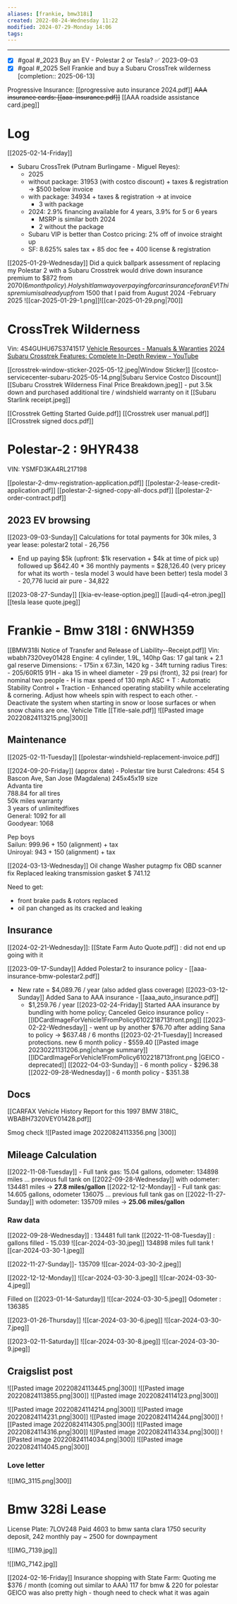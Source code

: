 ```yaml
---
aliases: [frankie, bmw318i]
created: 2022-08-24-Wednesday 11:22
modified: 2024-07-29-Monday 14:06
tags: 
---
```


---

- [x] #goal #_2023 Buy an EV - Polestar 2 or Tesla? ✅ 2023-09-03
- [x] #goal #_2025 Sell Frankie and buy a Subaru CrossTrek wilderness  [completion:: 2025-06-13]

Progressive Insurance: [[progressive auto insurance 2024.pdf]]
~~AAA insurance cards: [[aaa-insurance.pdf]]~~
 [[AAA roadside assistance card.jpeg]]

# Log

[[2025-02-14-Friday]]
- Subaru CrossTrek (Putnam Burlingame - Miguel Reyes): 
	- 2025
	- without package: 31953 (with costco discount) + taxes & registration -> $500 below invoice
	- with package: 34934 + taxes & registration -> at invoice
		- 3 with package
	- 2024: 2.9% financing available for 4 years, 3.9% for 5 or 6 years
		- MSRP is similar both 2024
		- 2 without the package
	- Subaru VIP is better than Costco pricing: 2% off of invoice straight up
	- SF: 8.625% sales tax + 85 doc fee + 400 license & registration

[[2025-01-29-Wednesday]]
Did a quick ballpark assessment of replacing my Polestar 2 with a Subaru Crosstrek would drive down insurance premium to $872 from $2070 (6 month policy). Holy shit I am way overpaying for car insurance for an EV! This premium is already up from ~$1500 that I paid from August 2024 -February 2025
![[car-2025-01-29-1.png]]![[car-2025-01-29.png|700]]


# CrossTrek Wilderness
Vin: 4S4GUHU67S3741517
[Vehicle Resources - Manuals & Waranties](https://www.subaru.com/owners/vehicle-resources.html?model=2025-CTK-SRI)
[2024 Subaru Crosstrek Features: Complete In-Depth Review - YouTube](https://www.youtube.com/watch?v=AtWGVs6qz-Y&t=228s)

[[crosstrek-window-sticker-2025-05-12.jpeg|Window Sticker]]
[[costco-servicecenter-subaru-2025-05-14.png|Subaru Service Costco Discount]]
[[Subaru Crosstrek Wilderness Final Price Breakdown.jpeg]] - put 3.5k down and purchased additional tire / windshield warranty on it
[[Subaru Starlink receipt.jpeg]]

[[Crosstrek Getting Started Guide.pdf]]
[[Crosstrek user manual.pdf]]
[[Crosstrek signed docs.pdf]]

# Polestar-2 : 9HYR438

VIN: YSMFD3KA4RL217198

[[polestar-2-dmv-registration-application.pdf]]
[[polestar-2-lease-credit-application.pdf]]
[[polestar-2-signed-copy-all-docs.pdf]]
[[polestar-2-order-contract.pdf]]

## 2023 EV browsing

[[2023-09-03-Sunday]]
Calculations for total payments for 30k miles, 3 year lease:
polestar2 total - 26,756
- End up paying $5k (upfront: $1k reservation + $4k at time of pick up) followed up $642.40 * 36 monthly payments = $28,126.40 (very pricey for what its worth - tesla model 3 would have been better)
tesla model 3 - 20,776
lucid air pure - 34,822

[[2023-08-27-Sunday]]
[[kia-ev-lease-option.jpeg]]
[[audi-q4-etron.jpeg]]
[[tesla lease quote.jpeg]]

# Frankie - Bmw 318I : 6NWH359
 [[BMW318i Notice of Transfer and Release of Liability--Receipt.pdf]]
Vin: wbabh7320vey01428
Engine: 4 cylinder, 1.9L, 140hp
Gas: 17 gal tank + 2.1 gal reserve
Dimensions:
	- 175in x 67.3in, 1420 kg
	- 34ft turning radius
Tires:
	- 205/60R15 91H - aka 15 in wheel diameter
	- 29 psi (front), 32 psi (rear) for nominal two people
	- H is max speed of 130 mph
ASC + T : Automatic Stability Control + Traction
	- Enhanced operating stability while accelerating & cornering. Adjust how wheels spin with respect to each other.
	- Deactivate the system when starting in snow or loose surfaces or when snow chains are one.
Vehicle Title
	[[Title-sale.pdf]]
		![[Pasted image 20220824113215.png|300]]

## Maintenance

[[2025-02-11-Tuesday]]
[[polestar-windshield-replacement-invoice.pdf]]

[[2024-09-20-Friday]] (approx date) - Polestar tire burst
Caledrons: 454 S Bascon Ave, San Jose  (Magdalena)
245x45x19 size   
Advanta tire  
788.84 for all tires  
50k miles warranty  
3 years of unlimitedfixes  
General: 1092 for all  
Goodyear: 1068

Pep boys  
Sailun: 999.96 + 150 (alignment) + tax  
Uniroyal: 943 + 150 (alignment) + tax

[[2024-03-13-Wednesday]]
Oil change
Washer putagmp fix
OBD scanner fix
Replaced leaking transmission gasket
$ 741.12

Need to get:

- front brake pads & rotors replaced
- oil pan changed as its cracked and leaking
## Insurance

[[2024-02-21-Wednesday]]: [[State Farm Auto Quote.pdf]] : did not end up going with it

[[2023-09-17-Sunday]] Added Polestar2 to insurance policy - [[aaa-insurance-bmw-polestar2.pdf]]

- New rate = $4,089.76 / year (also added glass coverage)
[[2023-03-12-Sunday]] Added Sana to AAA insurance - [[aaa_auto_insurance.pdf]]
	- $1,259.76 / year
[[2023-02-24-Friday]] Started AAA insurance by bundling with home policy; Canceled Geico insurance policy - [[IDCardImageForVehicle1FromPolicy6102218713front.png]]
[[2023-02-22-Wednesday]] - went up by another $76.70 after adding Sana to policy -> $637.48 / 6 months
[[2023-02-21-Tuesday]] Increased protections. new 6 month policy - $559.40 [[Pasted image 20230221131206.png|change summary]]
[[IDCardImageForVehicle1FromPolicy6102218713front.png |GEICO - deprecated]]
[[2022-04-03-Sunday]] - 6 month policy - $296.38
[[2022-09-28-Wednesday]] - 6 month policy - $351.38

## Docs

[[CARFAX Vehicle History Report for this 1997 BMW 318IC_ WBABH7320VEY01428.pdf]]

Smog check
		![[Pasted image 20220824113356.png |300]]

## Mileage Calculation

[[2022-11-08-Tuesday]] - Full tank gas: 15.04 gallons, odometer: 134898 miles ... previous full tank on [[2022-09-28-Wednesday]] with odometer: 134481 miles -> **27.8 miles/gallon**
[[2022-12-12-Monday]] - Full tank gas: 14.605 gallons, odometer 136075 ... previous full tank gas on [[2022-11-27-Sunday]] with odometer: 135709 miles -> **25.06 miles/gallon**

### Raw data

[[2022-09-28-Wednesday]] : 134481 full tank
[[2022-11-08-Tuesday]] : gallons filled - 15.039
![[car-2024-03-30.jpeg]]
134898 miles full tank
![[car-2024-03-30-1.jpeg]]

[[2022-11-27-Sunday]]- 135709
![[car-2024-03-30-2.jpeg]]

[[2022-12-12-Monday]]
![[car-2024-03-30-3.jpeg]]
![[car-2024-03-30-4.jpeg]]

Filled on [[2023-01-14-Saturday]]
![[car-2024-03-30-5.jpeg]]
Odometer : 136385

[[2023-01-26-Thursday]]
![[car-2024-03-30-6.jpeg]]
![[car-2024-03-30-7.jpeg]]

[[2023-02-11-Saturday]]
![[car-2024-03-30-8.jpeg]]
![[car-2024-03-30-9.jpeg]]

## Craigslist post

![[Pasted image 20220824113445.png|300]] ![[Pasted image 20220824113855.png|300]] ![[Pasted image 20220824114123.png|300]]

![[Pasted image 20220824114214.png|300]] ![[Pasted image 20220824114231.png|300]] ![[Pasted image 20220824114244.png|300]]
![[Pasted image 20220824114305.png|300]] ![[Pasted image 20220824114316.png|300]] ![[Pasted image 20220824114334.png|300]] ![[Pasted image 20220824114034.png|300]] ![[Pasted image 20220824114045.png|300]]

### Love letter

![[IMG_3115.png|300]]

# Bmw 328i Lease
License Plate: 7LOV248
Paid 4603 to bmw santa clara
1750 security deposit, 242 monthly pay
~ 2500 for downpayment

![[IMG_7139.jpg]]

![[IMG_7142.jpg]]

[[2024-02-16-Friday]]
Insurance shopping with State Farm:
Quoting me $376 / month (coming out similar to AAA) 117 for bmw & 220 for polestar
GEICO was also pretty high - though need to check what it was again

